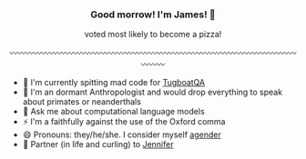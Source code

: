<div align="center">
  <h3 style="text-align: center;">Good morrow! I'm James! 👋</h3>
  <p style="text-align: center;">voted most likely to become a pizza!</p>
  〰️〰️〰️〰️〰️〰️〰️〰️〰️〰️〰️〰️〰️〰️〰️〰️〰️〰️〰️〰️〰️〰️〰️〰️〰️〰️〰️〰️〰️〰️〰️〰️〰️〰️〰️〰️〰️〰️〰️
</div>


- 🐐 I'm currently spitting mad code for [TugboatQA](https://www.tugboatqa.com/)
- 🦧 I'm an dormant Anthropologist and would drop everything to speak about primates or neanderthals
- 💬 Ask me about computational language models
- ⚡ I'm a faithfully against the use of the Oxford comma
- 😄 Pronouns: they/he/she. I consider myself [agender](https://nonbinary.wiki/wiki/Agender)
- 🥌 Partner (in life and curling) to [Jennifer](https://github.com/bainjen)







<!--
**jcbain/jcbain** is a ✨ _special_ ✨ repository because its `README.md` (this file) appears on your GitHub profile.

Here are some ideas to get you started:

- 🔭 I’m currently working on ...
- 🌱 I’m currently learning ...
- 👯 I’m looking to collaborate on ...
- 🤔 I’m looking for help with ...
- 💬 Ask me about ...
- 📫 How to reach me: ...
- 😄 Pronouns: ...
- ⚡ Fun fact: ...
-->
